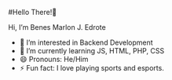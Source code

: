 #Hello There!👋

Hi, I’m Benes Marlon J. Edrote

- 👀 I’m interested in Backend Development
- 🌱 I’m currently learning JS, HTML, PHP, CSS
- 😄 Pronouns: He/Him
- ⚡ Fun fact: I love playing sports and esports.

<!---
w4w4yu/w4w4yu is a ✨ special ✨ repository because its `README.md` (this file) appears on your GitHub profile.
You can click the Preview link to take a look at your changes.
--->
